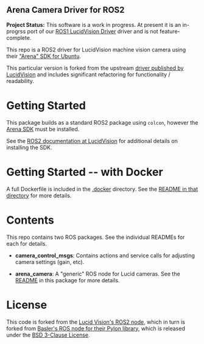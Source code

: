 ## Arena Camera Driver for ROS2

**Project Status:**  This software is a work in progress.  At present it is an in-progrss port of our [ROS1 LucidVision Driver](https://github.com/apl-ocean-engineering/arena_camera_ros) driver and is not feature-complete.

This repo is a ROS2 driver for LucidVision machine vision camera using their ["Arena" SDK for Ubuntu](https://thinklucid.com/downloads-hub/).

This particular version is forked from the upstream [driver published by LucidVision](https://github.com/lucidvisionlabs/arena_camera_ros2) and includes significant refactoring for functionality / readability.

# Getting Started

This package builds as a standard ROS2 package using `colcon`, however the [Arena SDK](https://thinklucid.com/downloads-hub/) must be installed.

See the [ROS2 documentation at LucidVision](https://support.thinklucid.com/using-ros2-for-linux/) for additional details on installing the SDK.

# Getting Started -- with Docker

A full Dockerfile is included in the [.docker](.docker/) directory.  See the [README in that directory](.docker/README.md) for more details.

# Contents

This repo contains two ROS packages.  See the individual READMEs for each for details.

* **camera_control_msgs**:  Contains actions and service calls for adjusting camera settings (gain, etc).

* **arena_camera**:  A "generic" ROS node for Lucid cameras.  See the [README](arena_camera/README) in this package for more details.



# License

This code is forked from the [Lucid Vision's ROS2 node](https://github.com/lucidvisionlabs/arena_camera_ros2), which in turn is forked from [Basler's ROS node for their Pylon library](https://github.com/magazino/pylon_camera), which is released under the [BSD 3-Clause License](LICENSE).
